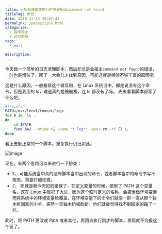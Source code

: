 ```yaml
---
title: 分析解决脚本执行时总是报出command not found
titleTag: 原创
date: 2018-12-13 10:07:41
permalink: /pages/2266.html
categories: 
  - 运维观止
  - 迎刃而解
tags: 
  - null

description: 
---
```


今天做一个简单的日志清理脚本，然后却总是会报出`command not found`的错误，一时也是懵住了，困了一大会儿才找到原因，可能这就是经验不够丰富的原因吧。



这是什么原因，一般报错这个错误的，在 Linux 系统当中，都是说没有这个命令，但是我用的 ls，难道真的是被删根，连 ls 都没有了吗。
先来看看脚本都写了什么吧。



```sh
#!/bin/sh
PATH=/usr/local/tomcat/logs
for A in `ls .`
do
    cd $PATH
    find $A/  -mtime +1 -name "*.log*" -exec rm -rf {} \;
done
```



看上去挺正常的一个脚本，重复执行仍旧如此。





![image](http://t.eryajf.net/imgs/2021/09/b92935f1672d6522.jpg)





现在，有两个思路可以来进行一下排查：



- 1， 可能系统当中真的没有脚本当中出现的命令，或者脚本当中的命令书写不规范，需要仔细检查。
- 2， 那就是我今天犯的错误了，在定义变量的时候，使用了 PATH 这个变量名，这在 Linux 中就犯了大忌，因为这个临时定义的名称，会被当做环境变量而将系统中的环境变量给覆盖，在环境变量下的命令们就像一群一直从那个独木桥回家的小羊，突然一天独木桥被砍断，他们就会觉得找不到回家的路了一样。



此时，将 PATH 更改成 Path 或者其他，再回去执行刚才的脚本，发现就不会报这个错了。
